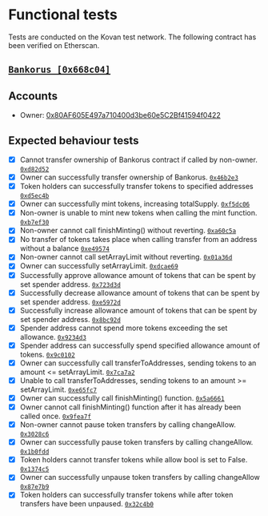 # Functional tests
Tests are conducted on the Kovan test network. The following contract has been verified on Etherscan.

## [`Bankorus [0x668c04]`](https://kovan.etherscan.io/address/0x668c048a44c5fc90492fdcd142918a425ae060c0#code)

## Accounts

* Owner: [0x80AF605E497a710400d3be60e5C2Bf41594f0422](https://kovan.etherscan.io/address/0x80af605e497a710400d3be60e5c2bf41594f0422)

## Expected behaviour tests

- [x] Cannot transfer ownership of Bankorus contract if called by non-owner. [`0xd82d52`](https://kovan.etherscan.io/tx/0xd82d523d90aefe206f77d7543b189571ed722a99da601b18d927fd25f2dc7a51)
- [x] Owner can successfully transfer ownership of Bankorus. [`0x46b2e3`](https://kovan.etherscan.io/tx/0x46b2e35eb3405238a5c2c46b675c7948a4205721a5a279903fc4943ad266c977)
- [x] Token holders can successfully transfer tokens to specified addresses
[`0xd5ec4b`](https://kovan.etherscan.io/tx/0xd5ec4b751b7a01f6fe320bed2cc265ca234ea1b19e2206fb175a5033d619098e)
- [x] Owner can successfully mint tokens, increasing totalSupply. [`0xf5dc06`](https://kovan.etherscan.io/tx/0xf5dc06ac4e6732a9cd98e12aa5eecdb228412fbf35bf345cfa7517a02177ddc6)
- [x] Non-owner is unable to mint new tokens when calling the mint function. [`0xb7ef30`](https://kovan.etherscan.io/tx/0xb7ef308286ab1ae960d411ed88ee2a897d0be0a809c512b580933d012174ac73)
- [x] Non-owner cannot call finishMinting() without reverting. [`0xa60c5a`](https://kovan.etherscan.io/tx/0xa60c5ad9b80d1689111d37a623689b0c0b296a93723c4856d387bc7746645e28)
- [x] No transfer of tokens takes place when calling transfer from an address without a balance [`0xe49574`](https://kovan.etherscan.io/tx/0xe495748ea610f7a1140fb3c09890f8baf3c52f40c0c1dfa122f8eb34e389322d)
- [x] Non-owner cannot call setArrayLimit without reverting. [`0x01a36d`](https://kovan.etherscan.io/tx/0x01a36d00612ff56988cbf618411488f31a280ff37918ed707b18acf6c2e547bb)
- [x] Owner can successfully setArrayLimit. [`0xdcae69`](https://kovan.etherscan.io/tx/0xdcae697334177d546d097a816400fff2aa5a30b8ad05868c6b9cba8d83afc0a1)
- [x] Successfully approve allowance amount of tokens that can be spent by set spender address. [`0x723d3d`](https://kovan.etherscan.io/tx/0x723d3d306f2fd19318ab4b213f9412a016a4711248a191a3f9a8975f7e7e8001)
- [x] Successfully decrease allowance amount of tokens that can be spent by set spender address. [`0xe5972d`](https://kovan.etherscan.io/tx/0xe5972d68a1c9922c22dc06efcedfa691db8613cb73c03e6f1eb7238d89eaea3b)
- [x] Successfully increase allowance amount of tokens that can be spent by set spender address. [`0x8bc92d`](https://kovan.etherscan.io/tx/0x8bc92d9bd7a3018d87329233b0a6eb5d96b5c4305bb3a402ae981fb781197be5)
- [x] Spender address cannot spend more tokens exceeding the set allowance. [`0x9234d3`](https://kovan.etherscan.io/tx/0x9234d3059ca3e0427b9305de46e6227f646b8585ddbf696cf308118419279c8c)
- [x] Spender address can successfully spend specified allowance amount of tokens. [`0x9c0102`](https://kovan.etherscan.io/tx/0x9c010233003cb9c35e22d45d3321642686c044c3e0998d802f75de3d6b57a776)
- [x] Owner can successfully call transferToAddresses, sending tokens to an amount <= setArrayLimit. [`0x7ca7a2`](https://kovan.etherscan.io/tx/0x7ca7a222809118e113cbddb40bfc0dd9398e021887a64e548231ac069cb5cabb)
- [x] Unable to call transferToAddresses, sending tokens to an amount >= setArrayLimit. [`0xe65fc7`](https://kovan.etherscan.io/tx/0xe65fc7709d4caafd8dec98ac01851ff897b027daa6303f86bf91993fc279e159)
- [x] Owner can successfully call finishMinting() function. [`0x5a6661`](https://kovan.etherscan.io/tx/0x5a6661fd8cb126f5395552e131bd8c2c5e5412fb7daa7854e1e99b9aa1734fd3)
- [x] Owner cannot call finishMinting() function after it has already been called once. [`0x9fea7f`](https://kovan.etherscan.io/tx/0x9fea7ff2deab05d74957e70df762dcc27cfc95ca3177bc3cb7ee6897b2558f14)
- [x] Non-owner cannot pause token transfers by calling changeAllow. [`0x3028c6`](https://kovan.etherscan.io/tx/0x3028c66da86824a41f5859936339a98c83e79c50695f649d85b87556ca2e719b)
- [x] Owner can successfully pause token transfers by calling changeAllow. [`0x1b0fdd`](https://kovan.etherscan.io/tx/0x1b0fdd7558ab656d774067515ed5e8e46eabe86ebdac3608708720d2b0201815)
- [x] Token holders cannot transfer tokens while allow bool is set to False.
[`0x1374c5`](https://kovan.etherscan.io/tx/0x1374c5115546f5550b3bd88fa4a8eb342161d624daad4a178bf51e6bdbc636a2)
- [x] Owner can successfully unpause token transfers by calling changeAllow [`0x87e7b9`](https://kovan.etherscan.io/tx/0x87e7b9adf6452117820b37aaeef284297d01a659c434c81baf1a4e34ecea494a)
- [x] Token holders can successfully transfer tokens while after token transfers have been unpaused.
[`0x32c4b0`](https://kovan.etherscan.io/tx/0x32c4b0b57bb54415d75c8cb9bffacfcc69c70cb8768a62020178415bbd568eb3)
